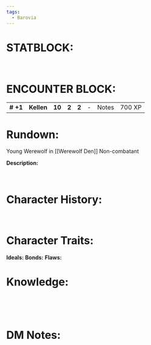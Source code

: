 ```yaml
---
tags:
  - Barovia
---
```

# **STATBLOCK:**

 
# **ENCOUNTER BLOCK:**

|           |            |        |       |       |     |       |        |
|-----------|------------|--------|-------|-------|-----|-------|--------|
| **\# +1** | **Kellen** | **10** | **2** | **2** | \-  | Notes | 700 XP |

# **Rundown:**

Young Werewolf in [[Werewolf Den]]
Non-combatant

**Description:**

 
 

# **Character History:**

 
 

# **Character Traits:** 

**Ideals:**
**Bonds:**
**Flaws:**

# **Knowledge:**

 

 

# **DM Notes:**